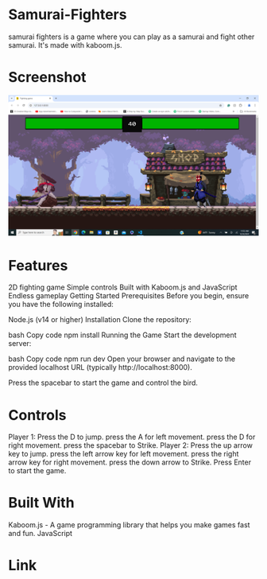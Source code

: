 # Samurai-Fighters
samurai fighters is a game where you can play as a samurai and fight other samurai. It's made with kaboom.js.
# Screenshot
![SamuraiFighters](samurai-fighters/www/assets/sam.png)

# Features
2D fighting game
Simple controls
Built with Kaboom.js and JavaScript
Endless gameplay
Getting Started
Prerequisites
Before you begin, ensure you have the following installed:

Node.js (v14 or higher)
Installation
Clone the repository:


bash
Copy code
npm install
Running the Game
Start the development server:

bash
Copy code
npm run dev
Open your browser and navigate to the provided localhost URL (typically http://localhost:8000).

Press the spacebar to start the game and control the bird.

# Controls
Player 1: Press the D to jump.
press the A for left movement.
press the D for right movement.
press the spacebar to Strike.
Player 2: Press the up arrow key to jump.
press the left arrow key for left movement.
press the right arrow key for right movement.
press the down arrow to Strike.
Press Enter to start the game.

# Built With
Kaboom.js - A game programming library that helps you make games fast and fun.
JavaScript

# Link
